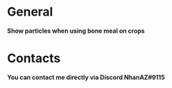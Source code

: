 # General
**Show particles when using bone meal on crops**

# Contacts
**You can contact me directly via Discord NhanAZ#9115**
